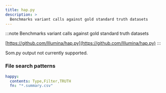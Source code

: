 ```yaml
---
title: hap.py
description: >
  Benchmarks variant calls against gold standard truth datasets
---
```


<!--
~~~~~ DO NOT EDIT ~~~~~
This file is autogenerated from the MultiQC module python docstring.
Do not edit the markdown, it will be overwritten.

File path for the source of this content: multiqc/modules/happy/happy.py
~~~~~~~~~~~~~~~~~~~~~~~
-->

:::note
Benchmarks variant calls against gold standard truth datasets

[https://github.com/Illumina/hap.py](https://github.com/Illumina/hap.py)
:::

Som.py output not currently supported.

### File search patterns

```yaml
happy:
  contents: Type,Filter,TRUTH
  fn: "*.summary.csv"
```
